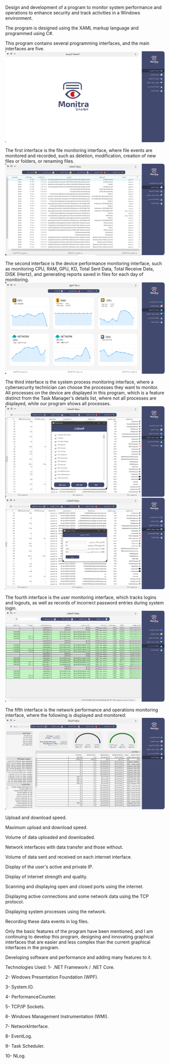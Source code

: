 Design and development of a program to monitor system performance and operations to enhance security and track activities in a Windows environment.

The program is designed using the XAML markup language and programmed using C#.

This program contains several programming interfaces, and the main interfaces are five.
![Main interface](https://github.com/stakyws/EDR-Monitor-/blob/main/1.png)

The first interface is the file monitoring interface, where file events are monitored and recorded, such as deletion, modification, creation of new files or folders, or renaming files.
![Main interface](https://github.com/stakyws/EDR-Monitor-/blob/main/2.png)

The second interface is the device performance monitoring interface, such as monitoring CPU, RAM, GPU, KD, Total Sent Data, Total Receive Data, DISK (Hertz), and generating reports saved in files for each day of monitoring.
![Main interface](https://github.com/stakyws/EDR-Monitor-/blob/main/3.png)

The third interface is the system process monitoring interface, where a cybersecurity technician can choose the processes they want to monitor.
All processes on the device are displayed in this program, which is a feature distinct from the Task Manager's details list, where not all processes are displayed, while our program shows all processes.
![Main interface](https://github.com/stakyws/EDR-Monitor-/blob/main/4.png)
![Main interface](https://github.com/stakyws/EDR-Monitor-/blob/main/5.png)

The fourth interface is the user monitoring interface, which tracks logins and logouts, as well as records of incorrect password entries during system login.
![Main interface](https://github.com/stakyws/EDR-Monitor-/blob/main/6.png)

The fifth interface is the network performance and operations monitoring interface, where the following is displayed and monitored:
![Main interface](https://github.com/stakyws/EDR-Monitor-/blob/main/7.png)

Upload and download speed.

Maximum upload and download speed.

Volume of data uploaded and downloaded.

Network interfaces with data transfer and those without.

Volume of data sent and received on each internet interface.

Display of the user's active and private IP.

Display of internet strength and quality.

Scanning and displaying open and closed ports using the internet.

Displaying active connections and some network data using the TCP protocol.

Displaying system processes using the network.

Recording these data events in log files.

Only the basic features of the program have been mentioned, and I am continuing to develop this program, designing and innovating graphical interfaces that are easier and less complex than the current graphical interfaces in the program.

Developing software and performance and adding many features to it.

Technologies Used:
1- .NET Framework / .NET Core.

2- Windows Presentation Foundation (WPF).

3- System.IO.

4- PerformanceCounter.

5- TCP/IP Sockets.

6- Windows Management Instrumentation (WMI).

7- NetworkInterface.

8- EventLog.

9- Task Scheduler.

10- NLog.
